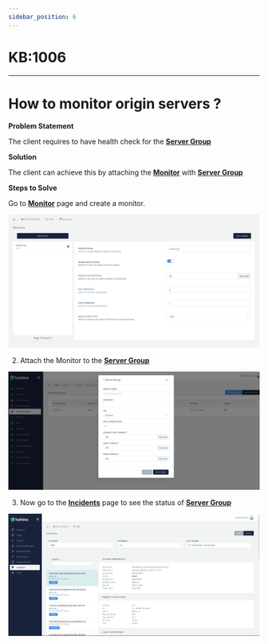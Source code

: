 ```yaml
---
sidebar_position: 6
---
```


# KB:1006
----------

# How to monitor origin servers ?

**Problem Statement**

The client requires to have health check for the [**Server Group**](docs/waf/listener/server_groups/servergroup.md)

**Solution**

The client can achieve this by attaching the [**Monitor**](docs/waf/listener/monitor.md) with [**Server Group**](docs/waf/listener/server_groups/servergroup.md)


**Steps to Solve**

Go to [**Monitor**](docs/waf/listener/monitor.md) page and create a monitor.

![kb-1006](/img/waf/v6/kb/kb6.png)

2. Attach the Monitor to the [**Server Group**](docs/waf/listener/server_groups/servergroup.md)

![kb-1006](/img/waf/v6/kb/kb61.png)

3. Now go to the [**Incidents**](docs/waf/incidents.md) page to see the status of [**Server Group**](docs/waf/listener/server_groups/servergroup.md)

![kb-1006](/img/waf/v6/kb/kb66incident.png)
